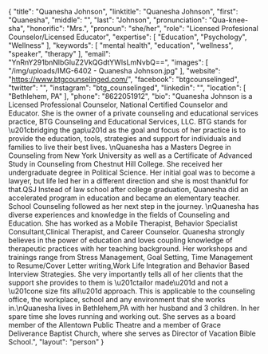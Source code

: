 {
  "title": "Quanesha Johnson",
  "linktitle": "Quanesha Johnson",
  "first": "Quanesha",
  "middle": "",
  "last": "Johnson",
  "pronunciation": "Qua-knee-sha",
  "honorific": "Mrs.",
  "pronoun": "she/her",
  "role": "Licensed Profesional Counselor/Licensed Educator",
  "expertise": [
    "Education",
    "Psychology",
    "Wellness"
  ],
  "keywords": [
    "mental health",
    "education",
    "wellness",
    "speaker",
    "therapy"
  ],
  "email": "YnRnY291bnNlbGluZ2VkQGdtYWlsLmNvbQ==",
  "images": [
    "/img/uploads/IMG-6402 - Quanesha Johnson.jpg"
  ],
  "website": "https://www.btgcounselinged.com/",
  "facebook": "btgcounselinged",
  "twitter": "",
  "instagram": "btg_counselinged",
  "linkedin": "",
  "location": [
    "Bethlehem, PA"
  ],
  "phone": "8622051912",
  "bio": "Quanesha Johnson is a Licensed Professional Counselor, National Certified Counselor and Educator. She is the owner of a private counseling and educational services practice, BTG Counseling and Educational Services, LLC. BTG stands for \u201cbridging the gap\u201d as the goal and focus of her practice is to provide the education, tools, strategies and support for individuals and families to live their best lives. \nQuanesha has a Masters Degree in Counseling from New York University as well as a Certificate of Advanced Study in Counseling from Chestnut Hill College. She received her undergraduate degree in Political Science. Her initial goal was to become a lawyer, but life led her in a different direction and she is most thankful for that.QSJ Instead of law school after college graduation, Quanesha did an accelerated program in education and became an elementary teacher. School Counseling followed as her next step in the journey. \nQuanesha has diverse experiences and knowledge in the fields of Counseling and Education. She has worked as a Mobile Therapist, Behavior Specialist Consultant,Clinical Therapist, and Career Counselor. Quanesha strongly believes in the power of education and loves coupling knowledge of therapeutic practices with her teaching background. Her workshops and trainings range from Stress Management, Goal Setting, Time Management to Resume/Cover Letter writing,Work Life Integration and Behavior Based Interview Strategies. She very importantly tells all of her clients that the support she provides to them is \u201ctailor made\u201d and not a \u201cone size fits all\u201d approach. This is applicable to the counseling office, the workplace, school and any environment that she works in.\nQuanesha lives in Bethlehem,PA with her husband and 3 children. In her spare time she loves running and working out. She serves as a board member of the Allentown Public Theatre and a member of Grace Deliverance Baptist Church, where she serves as Director of Vacation Bible School.",
  "layout": "person"
}
